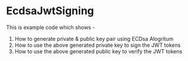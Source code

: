 # EcdsaJwtSigning
This is example code which shows - 
1. How to generate private & public key pair using ECDsa Alogritum
2. How to use the above generated private key to sign the JWT tokens
3. How to use the above generated public key to verify the JWT tokens
